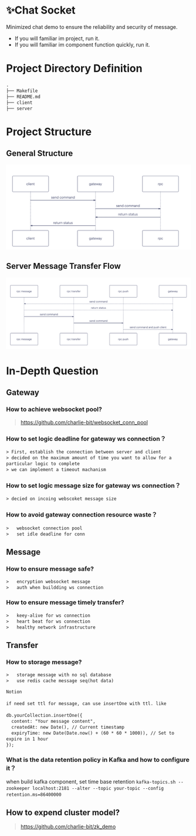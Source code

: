 # ✨Chat Socket

Minimized chat demo to ensure the reliability and security of message.

* If you will familiar im project, run it.
* If you will familiar im component function quickly, run it.

# Project Directory Definition

```text
.
├── Makefile
├── README.md
├── client
├── server
```

# Project Structure

## General Structure

![structure](./general_structure.png)

## Server Message Transfer Flow

![structure](./message_flow.png)

# In-Depth Question

## Gateway

### How to achieve websocket pool?

> https://github.com/charlie-bit/websocket_conn_pool

### How to set logic deadline for gateway ws connection？

    > First, establish the connection between server and client
    > decided on the maximum amount of time you want to allow for a particular logic to complete
    > we can implement a timeout machanism

### How to set logic message size for gateway ws connection？

    > decied on incoing webscoket message size

### How to avoid gateway connection resource waste？

    >   websocket connection pool
    >   set idle deadline for conn 

## Message

### How to ensure message safe?

    >   encryption websocket message
    >   auth when buildding ws connection

### How to ensure message timely transfer?

    >   keey-alive for ws connection
    >   heart beat for ws connection
    >   healthy network infrastructure

## Transfer

### How to storage message?

    >   storage message with no sql database
    >   use redis cache message seq(hot data)

```text
Notion

if need set ttl for message, can use insertOne with ttl. like

db.yourCollection.insertOne({
  content: "Your message content",
  createdAt: new Date(), // Current timestamp
  expiryTime: new Date(Date.now() + (60 * 60 * 1000)), // Set to expire in 1 hour
});
```

### What is the data retention policy in Kafka and how to configure it？

when build kafka component, set time base retention
`kafka-topics.sh --zookeeper localhost:2181 --alter --topic your-topic --config retention.ms=86400000`

## How to expend cluster model?

> https://github.com/charlie-bit/zk_demo
